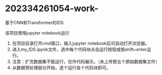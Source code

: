# 202334261054-work-
基于CNN和Transformer的IDS 

该项目使用jupyter notebook运行
1. 在项目目录打开cmd窗口，输入jupyter notebook后可自动打开浏览器。
2. 进入my_IDS.ipynb文件，选中每个代码块点击运行按钮或按shift+enter运行。
3. 注意：扩充数据集不能运行，仅作代码展示。（未上传那五个原始数据集文件）
4. 从数据预处理部分开始，逐个运行各个代码块即可。
